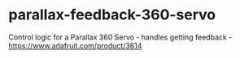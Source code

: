 # parallax-feedback-360-servo
Control logic for a Parallax 360 Servo - handles getting feedback - https://www.adafruit.com/product/3614
